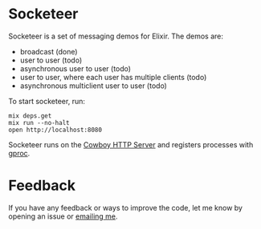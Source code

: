 Socketeer
=========

Socketeer is a set of messaging demos for Elixir. The demos are:

* broadcast (done)
* user to user (todo)
* asynchronous user to user (todo)
* user to user, where each user has multiple clients (todo)
* asynchronous multiclient user to user (todo)

To start socketeer, run:

```
mix deps.get
mix run --no-halt
open http://localhost:8080
```

Socketeer runs on the [Cowboy HTTP Server](https://github.com/ninenines/cowboy) and registers processes with [gproc](https://github.com/uwiger/gproc).

Feedback
========

If you have any feedback or ways to improve the code, let me know by opening an issue or [emailing me](mailto:alexander.max.shapiro@gmail.com).
